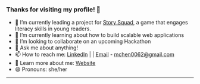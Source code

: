 ### Thanks for visiting my profile! 👋

- 🔭 I’m currently leading a project for [Story Squad](https://www.storysquad.education/), a game that engages literacy skills in young readers.
- 🌱 I’m currently learning about how to build scalable web applications
- 👯 I’m looking to collaborate on an upcoming Hackathon 
- 💬 Ask me about anything! 
- 📫 How to reach me: [LinkedIn](https://www.linkedin.com/in/michelleccodes/) | | [Email](mailto:mchen0062@gmail.com) - mchen0062@gmail.com
- 👀 Learn more about me: [Website](https://michelleccodes.me/)
- 😄 Pronouns: she/her
---

